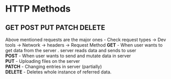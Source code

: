 # HTTP Methods

## GET POST PUT PATCH DELETE

Above mentioned requests are the major ones -
Check request types -> Dev tools -> Network -> headers -> Request Method
**GET** - When user wants to get data from the server . server reads data and sends to user<br>
**POST** - When user wants to send and mutate data in server <br>
**PUT** - Uploading files on the server <br>
**PATCH** - Changing entries in server (partially) <br>
**DELETE** - Deletes whole instance of referred data.
